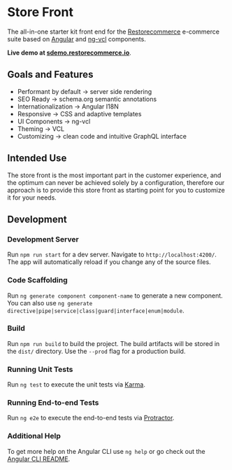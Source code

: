 # Store Front

The all-in-one starter kit front end for the [Restorecommerce](https://about.restorecommerce.io/)
e-commerce suite based on [Angular](https://angular.io/) and [ng-vcl](https://vcl.github.io/ng-vcl/master/#/) components.

**Live demo at [sdemo.restorecommerce.io](https://sdemo.restorecommerce.io/)**.

## Goals and Features

- Performant by default → server side rendering
- SEO Ready → schema.org semantic annotations
- Internationalization → Angular I18N
- Responsive → CSS and adaptive templates
- UI Components → ng-vcl
- Theming → VCL
- Customizing → clean code and intuitive GraphQL interface

## Intended Use

The store front is the most important part in the customer experience, and
the optimum can never be achieved solely by a configuration, therefore
our approach is to provide this store front as starting point 
for you to customize it for your needs.

## Development

### Development Server

Run `npm run start` for a dev server. Navigate to `http://localhost:4200/`. The app will automatically reload if you change any of the source files.

### Code Scaffolding

Run `ng generate component component-name` to generate a new component. You can also use `ng generate directive|pipe|service|class|guard|interface|enum|module`.

### Build

Run `npm run build` to build the project. The build artifacts will be stored in the `dist/` directory. Use the `--prod` flag for a production build.

### Running Unit Tests

Run `ng test` to execute the unit tests via [Karma](https://karma-runner.github.io).

### Running End-to-end Tests

Run `ng e2e` to execute the end-to-end tests via [Protractor](http://www.protractortest.org/).

### Additional Help

To get more help on the Angular CLI use `ng help` or go check out the [Angular CLI README](https://github.com/angular/angular-cli/blob/master/README.md).
